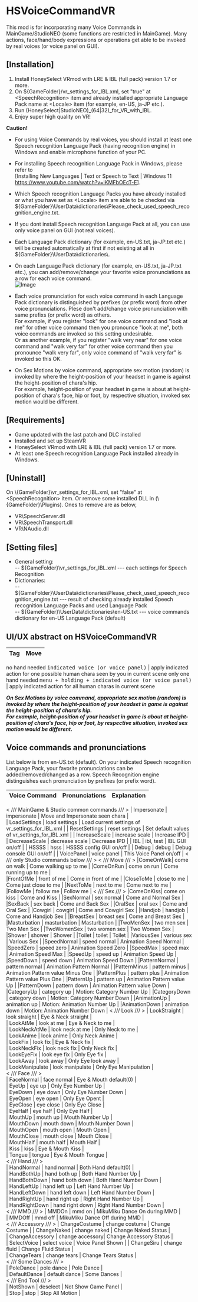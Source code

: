 # HSVoiceCommandVR


This mod is for incorporating many Voice Commands in MainGame/StudioNEO (some functions are restricted in MainGame). 
Many actions, face/hand/body expressions or operations get able to be invoked by real voices (or voice panel on GUI).


## [Installation]
1. Install HoneySelect VRmod with LRE & IBL (full pack) version 1.7 or more.
2. On ${GameFolder}/vr_settings_for_IBL.xml, set "true" at \<SpeechRecognition\> item and already installed appropriate Language Pack name at \<Locale\> item (for example, en-US, ja-JP etc.).
3. Run (HoneySelect|StudioNEO)_(64|32)_for_VR_with_IBL.
4. Enjoy super high quality on VR!

**Caution!** 
- For using Voice Commands by real voices, you should install at least one Speech recognition Language Pack (having recognition engine) in Windows and enable microphone function of your PC.
- For installing Speech recognition Language Pack in Windows, please refer to   
[Installing New Languages | Text or Speech to Text | Windows 11 https://www.youtube.com/watch?v=lKMFbOEcT-E]. 
- Which Speech recognition Language Packs you have already installed or what you have set as \<Locale\> item are able to be checked via ${GameFolder}\UserData\dictionaries\Please_check_used_speech_recognition_engine.txt.
- If you dont install Speech recognition Language Pack at all, you can use only voice panel on GUI (not real voices).
- Each Language Pack dictionary (for example, en-US.txt, ja-JP.txt etc.) will be created automatically at first if not existing at all in ${GameFolder}\UserData\dictionaries\\. 
- On each Language Pack dictionary (for example, en-US.txt, ja-JP.txt etc.), you can add/remove/change your favorite voice pronunciations as a row for each voice command.  
![Image](https://github.com/user-attachments/assets/911bbd4d-5fc9-44f8-ad6d-4075795bbc81)  

- Each voice pronunciation for each voice command in each Language Pack dictionary is distinguished by prefixes (or prefix word) from other voice pronunciations. Plese don't add/change voice pronunciation with same prefixs (or prefix word) as others.  
For example, if you register "look" for one voice command and "look at me" for other voice command then you pronounce "look at me", both voice commands are invoked so this setting undesirable.  
Or as another example, if you register "walk very near" for one voice command and "walk very far" for other voice command then you pronounce "walk very far", only voice command of "walk very far" is invoked so this OK.
- On Sex Motions by voice command, appropriate sex motion (random) is invoked by where the height-position of your headset in game is against the height-position of chara's hip.  
For example, height-position of your headset in game is about at height-position of chara's face, hip or foot, by respective situation, invoked sex motion would be different.  

## [Requirements]
- Game updated with the last patch and DLC installed
- Installed and set up SteamVR
- HoneySelect VRmod with LRE & IBL (full pack) version 1.7 or more.
- At least one Speech recognition Language Pack installed already in Windows.

## [Uninstall]
On \\{GameFolder}\vr_settings_for_IBL.xml, set "false" at \<SpeechRecognition\> item.
Or remove some installed DLL in (\\{GameFolder}\Plugins\). Ones to remove are as below,  
- VR\SpeechServer.dll
- VR\SpeechTransport.dll
- VR\NAudio.dll
  
## [Setting files]
- General setting:  
  -- ${GameFolder}\vr_settings_for_IBL.xml   --- each settings for Speech Recognition  
- Dictionaries:  
  -- ${GameFolder}\UserData\dictionaries\Please_check_used_speech_recognition_engine.txt     --- result of checking already installed Speech recognition Language Packs and used Language Pack  
  -- ${GameFolder}\UserData\dictionaries\en-US.txt    --- voice commands dictionary for en-US Language Pack (default)  


## UI/UX abstract on HSVoiceCommandVR
Tag      |  Move   | 
----     | ------  | 
no hand needed
<kbd>indicated voice (or voice panel)</kbd> | apply indicated action for one possible human chara seen by you in current scene
only one hand needed
<kbd>menu + holding + indicated voice (or voice panel)</kbd> | apply indicated action for all human charas in current scene

***On Sex Motions by voice command, appropriate sex motion (random) is invoked by where the height-position of your headset in game is against the height-position of chara's hip.***     
***For example, height-position of your headset in game is about at height-position of chara's face, hip or foot, by respective situation, invoked sex motion would be different.***  


## Voice commands and pronunciations
List below is from en-US.txt (default). On your indicated Speech recognition Language Pack, your favorite pronunciations can be added/removed/changed as a row.
Speech Recognition engine distinguishes each pronunciation by prefixes (or prefix word).

| Voice Command        | Pronunciations       | Explanation |
| ----------- | ------------------- | -----|
\< /// MainGame & Studio common commands /// \>
| Impersonate    | impersonate    | Move and Impersonate seen chara                  |         
| LoadSettings   | load settings  | Load current settings of vr_settings_for_IBL.xml |
| ResetSettings  | reset settings | Set default values of vr_settings_for_IBL.xml    |
| IncreaseScale  | increase scale | Increase IPD                                     |
| DecreaseScale  | decrease scale | Decrease IPD                                     |
| IBL            | ibl, test      | IBL GUI on/off                                   |
| HSSSS          | hsss           | HSSSS config GUI on/off                          |
| Debug          | debug          | Debug console GUI on/off                         |
| VoicePanel     | voice panel    | This Voice Panel on/off                          |
\< /// only Studio commands below /// \>
\< /// Move /// \>
|ComeOnWalk| come on walk  | Come walking up to me  |
|ComeOnRun | come on run   | Come running up to me  |            
|FrontOfMe | front of me   | Come in front of me    |
|CloseToMe | close to me   | Come just close to me  |
|NextToMe  | next to me    | Come next to me        |
|FollowMe  | follow me     | Follow me              |
\< /// Sex /// \>
|ComeOnKiss| come on kiss |  Come and Kiss             |
|SexNormal | sex normal   |  Come and Normal Sex       |
|SexBack   | sex back     |  Come and Back Sex         |
|OralSex   | oral sex     |  Come and Oral Sex         |
|Cowgirl   | cowgirl      |  Come and Cowgirl Sex      |
|Handjob   | handjob      |  Come and Handjob Sex      |
|BreastSex | breast sex   | Come and Breast Sex        |
|Masturbation  | masturbation  | Masturbation              |
|TwoMenSex     | two men sex   | Two Men Sex               |
|TwoWomenSex   | two women sex | Two Women Sex             |
|Shower        | shower        | Shower                    |
|Toilet        | toilet        | Toilet                    |
|VariousSex    | various sex   | Various Sex               |
|SpeedNormal      | speed normal   | Animation Speed Normal              |
|SpeedZero        | speed zero     | Animation Speed Zero                |
|SpeedMax         | speed max      | Animation Speed Max                 |
|SpeedUp          | speed up       | Animation Speed Up                  |
|SpeedDown        | speed down     | Animation Speed Down                |
|PatternNormal    | pattern normal | Animation Pattern Normal            |
|PatternMinus     | pattern minus  | Animation Pattern value Minus One   |
|PatternPlus      | pattern plus   | Animation Pattern value Plus One    |
|PatternUp        | pattern up     | Animation Pattern value Up          |
|PatternDown      | pattern down   | Animation Pattern value Down        |
|CategoryUp       | category up    | Motion: Category Number Up          |
|CategoryDown     | category down  | Motion: Category Number Down        |
|AnimationUp      | animation up   | Motion: Animation Number Up         |
|AnimationDown    | animation down | Motion: Animation Number Down       |
\< /// Look /// \>
| LookStraight    | look straight   | Eye & Neck straight                |  
| LookAtMe        | look at me      | Eye & Neck to me                   |  
| LookNeckAtMe    | look neck at me | Only Neck to me                    |  
| LookAnime       | look anime      | Only Neck Anime                    |  
| LookFix         | look fix        | Eye & Neck fix                     |  
| LookNeckFix     | look neck fix   | Only Neck fix                      |  
| LookEyeFix      | look eye fix    | Only Eye fix                       |  
| LookAway        | look away       | Only Eye look away                 |  
| LookManipulate  | look manipulate | Only Eye Manipulation              |  
\< /// Face /// \>            
| FaceNormal      | face normal     | Eye & Mouth default(0)             |  
| EyeUp           | eye up          | Only Eye Number Up                 |  
| EyeDown         | eye down        | Only Eye Number Down               |  
| EyeOpen         | eye open        | Only Eye Opent                     |  
| EyeClose        | eye close       | Only Eye Close                     |  
| EyeHalf         | eye half        | Only Eye Half                      |  
| MouthUp         | mouth up        | Mouth Number Up                    |  
| MouthDown       | mouth down      | Mouth Number Down                  |  
| MouthOpen       | mouth open      | Mouth Open                         |  
| MouthClose      | mouth close     | Mouth Close                        |  
| MouthHalf       | mouth half      | Mouth Half                         |  
| Kiss            | kiss            | Eye & Mouth Kiss                   |  
| Tongue          | tongue          | Eye & Mouth Tongue                 |  
\< /// Hand /// \>            
| HandNormal      | hand normal     | Both Hand default(0)               |  
| HandBothUp      | hand both up    | Both Hand Number Up                |  
| HandBothDown    | hand both down  | Both Hand Number Down              |  
| HandLeftUp      | hand left up    | Left Hand Number Up                |  
| HandLeftDown    | hand left down  | Left Hand Number Down              |  
| HandRightUp     | hand right up   | Right Hand Number Up               |  
| HandRightDown   | hand right down | Right Hand Number Down             |  
\< /// MMD /// \>
| MMDOn           | mmd on          | MikuMiku Dance On during MMD       |  
| MMDOff          | mmd off         | MikuMiku Dance Off during MMD      |  
\< /// Accessory /// \>
| ChangeCostume   | change costume  | Change Costume                     | 
| ChangeNaked     | change naked    | Change Naked Status                |  
| ChangeAccessory | change accessory| Change Accessory Status            |  
| SelectVoice     | select voice    | Voice Panel Shown                  | 
| ChangeSiru      | change fluid    | Change Fluid Status                |  
| ChangeTears     | change tears    | Change Tears Status                |  
\< /// Some Dances /// \>            
| PoleDance       | pole dance      | Pole Dance                         |  
| DefaultDance    | default dance   | Some Dances                        |  
\< /// End Tool /// \>     
| NotShown        | deselect        | Not Show Game Panel                |  
| Stop            | stop            | Stop All Motion                    |  
        


